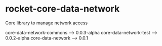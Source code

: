 # rocket-core-data-network
Core library to manage network access


core-data-network-commons --> 0.0.3-alpha
core-data-network-test --> 0.0.2–alpha
core-data-network --> 0.0.1